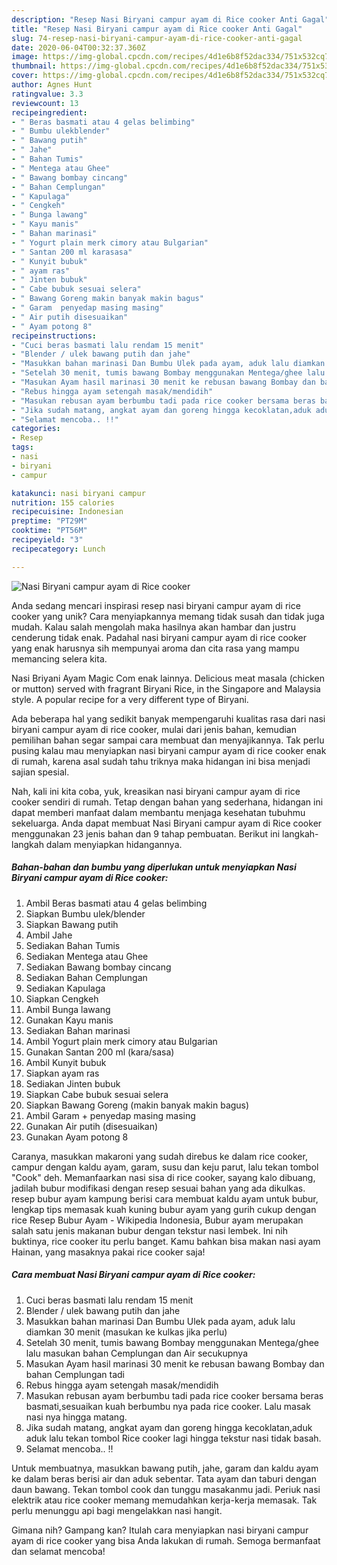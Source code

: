 ```yaml
---
description: "Resep Nasi Biryani campur ayam di Rice cooker Anti Gagal"
title: "Resep Nasi Biryani campur ayam di Rice cooker Anti Gagal"
slug: 74-resep-nasi-biryani-campur-ayam-di-rice-cooker-anti-gagal
date: 2020-06-04T00:32:37.360Z
image: https://img-global.cpcdn.com/recipes/4d1e6b8f52dac334/751x532cq70/nasi-biryani-campur-ayam-di-rice-cooker-foto-resep-utama.jpg
thumbnail: https://img-global.cpcdn.com/recipes/4d1e6b8f52dac334/751x532cq70/nasi-biryani-campur-ayam-di-rice-cooker-foto-resep-utama.jpg
cover: https://img-global.cpcdn.com/recipes/4d1e6b8f52dac334/751x532cq70/nasi-biryani-campur-ayam-di-rice-cooker-foto-resep-utama.jpg
author: Agnes Hunt
ratingvalue: 3.3
reviewcount: 13
recipeingredient:
- " Beras basmati atau 4 gelas belimbing"
- " Bumbu ulekblender"
- " Bawang putih"
- " Jahe"
- " Bahan Tumis"
- " Mentega atau Ghee"
- " Bawang bombay cincang"
- " Bahan Cemplungan"
- " Kapulaga"
- " Cengkeh"
- " Bunga lawang"
- " Kayu manis"
- " Bahan marinasi"
- " Yogurt plain merk cimory atau Bulgarian"
- " Santan 200 ml karasasa"
- " Kunyit bubuk"
- " ayam ras"
- " Jinten bubuk"
- " Cabe bubuk sesuai selera"
- " Bawang Goreng makin banyak makin bagus"
- " Garam  penyedap masing masing"
- " Air putih disesuaikan"
- " Ayam potong 8"
recipeinstructions:
- "Cuci beras basmati lalu rendam 15 menit"
- "Blender / ulek bawang putih dan jahe"
- "Masukkan bahan marinasi Dan Bumbu Ulek pada ayam, aduk lalu diamkan 30 menit (masukan ke kulkas jika perlu)"
- "Setelah 30 menit, tumis bawang Bombay menggunakan Mentega/ghee lalu masukan bahan Cemplungan dan Air secukupnya"
- "Masukan Ayam hasil marinasi 30 menit ke rebusan bawang Bombay dan bahan Cemplungan tadi"
- "Rebus hingga ayam setengah masak/mendidih"
- "Masukan rebusan ayam berbumbu tadi pada rice cooker bersama beras basmati,sesuaikan kuah berbumbu nya pada rice cooker. Lalu masak nasi nya hingga matang."
- "Jika sudah matang, angkat ayam dan goreng hingga kecoklatan,aduk aduk lalu tekan tombol Rice cooker lagi hingga tekstur nasi tidak basah."
- "Selamat mencoba.. !!"
categories:
- Resep
tags:
- nasi
- biryani
- campur

katakunci: nasi biryani campur 
nutrition: 155 calories
recipecuisine: Indonesian
preptime: "PT29M"
cooktime: "PT56M"
recipeyield: "3"
recipecategory: Lunch

---
```



![Nasi Biryani campur ayam di Rice cooker](https://img-global.cpcdn.com/recipes/4d1e6b8f52dac334/751x532cq70/nasi-biryani-campur-ayam-di-rice-cooker-foto-resep-utama.jpg)

Anda sedang mencari inspirasi resep nasi biryani campur ayam di rice cooker yang unik? Cara menyiapkannya memang tidak susah dan tidak juga mudah. Kalau salah mengolah maka hasilnya akan hambar dan justru cenderung tidak enak. Padahal nasi biryani campur ayam di rice cooker yang enak harusnya sih mempunyai aroma dan cita rasa yang mampu memancing selera kita.

Nasi Briyani Ayam Magic Com enak lainnya. Delicious meat masala (chicken or mutton) served with fragrant Biryani Rice, in the Singapore and Malaysia style. A popular recipe for a very different type of Biryani.

Ada beberapa hal yang sedikit banyak mempengaruhi kualitas rasa dari nasi biryani campur ayam di rice cooker, mulai dari jenis bahan, kemudian pemilihan bahan segar sampai cara membuat dan menyajikannya. Tak perlu pusing kalau mau menyiapkan nasi biryani campur ayam di rice cooker enak di rumah, karena asal sudah tahu triknya maka hidangan ini bisa menjadi sajian spesial.


Nah, kali ini kita coba, yuk, kreasikan nasi biryani campur ayam di rice cooker sendiri di rumah. Tetap dengan bahan yang sederhana, hidangan ini dapat memberi manfaat dalam membantu menjaga kesehatan tubuhmu sekeluarga. Anda dapat membuat Nasi Biryani campur ayam di Rice cooker menggunakan 23 jenis bahan dan 9 tahap pembuatan. Berikut ini langkah-langkah dalam menyiapkan hidangannya.

<!--inarticleads1-->

##### Bahan-bahan dan bumbu yang diperlukan untuk menyiapkan Nasi Biryani campur ayam di Rice cooker:

1. Ambil  Beras basmati atau 4 gelas belimbing
1. Siapkan  Bumbu ulek/blender
1. Siapkan  Bawang putih
1. Ambil  Jahe
1. Sediakan  Bahan Tumis
1. Sediakan  Mentega atau Ghee
1. Sediakan  Bawang bombay cincang
1. Sediakan  Bahan Cemplungan
1. Sediakan  Kapulaga
1. Siapkan  Cengkeh
1. Ambil  Bunga lawang
1. Gunakan  Kayu manis
1. Sediakan  Bahan marinasi
1. Ambil  Yogurt plain merk cimory atau Bulgarian
1. Gunakan  Santan 200 ml (kara/sasa)
1. Ambil  Kunyit bubuk
1. Siapkan  ayam ras
1. Sediakan  Jinten bubuk
1. Siapkan  Cabe bubuk sesuai selera
1. Siapkan  Bawang Goreng (makin banyak makin bagus)
1. Ambil  Garam + penyedap masing masing
1. Gunakan  Air putih (disesuaikan)
1. Gunakan  Ayam potong 8


Caranya, masukkan makaroni yang sudah direbus ke dalam rice cooker, campur dengan kaldu ayam, garam, susu dan keju parut, lalu tekan tombol &#34;Cook&#34; deh. Memanfaarkan nasi sisa di rice cooker, sayang kalo dibuang, jadilah bubur modifikasi dengan resep sesuai bahan yang ada dikulkas. resep bubur ayam kampung berisi cara membuat kaldu ayam untuk bubur, lengkap tips memasak kuah kuning bubur ayam yang gurih cukup dengan rice Resep Bubur Ayam - Wikipedia Indonesia, Bubur ayam merupakan salah satu jenis makanan bubur dengan tekstur nasi lembek. Ini nih buktinya, rice cooker itu perlu banget. Kamu bahkan bisa makan nasi ayam Hainan, yang masaknya pakai rice cooker saja! 

<!--inarticleads2-->

##### Cara membuat Nasi Biryani campur ayam di Rice cooker:

1. Cuci beras basmati lalu rendam 15 menit
1. Blender / ulek bawang putih dan jahe
1. Masukkan bahan marinasi Dan Bumbu Ulek pada ayam, aduk lalu diamkan 30 menit (masukan ke kulkas jika perlu)
1. Setelah 30 menit, tumis bawang Bombay menggunakan Mentega/ghee lalu masukan bahan Cemplungan dan Air secukupnya
1. Masukan Ayam hasil marinasi 30 menit ke rebusan bawang Bombay dan bahan Cemplungan tadi
1. Rebus hingga ayam setengah masak/mendidih
1. Masukan rebusan ayam berbumbu tadi pada rice cooker bersama beras basmati,sesuaikan kuah berbumbu nya pada rice cooker. Lalu masak nasi nya hingga matang.
1. Jika sudah matang, angkat ayam dan goreng hingga kecoklatan,aduk aduk lalu tekan tombol Rice cooker lagi hingga tekstur nasi tidak basah.
1. Selamat mencoba.. !!


Untuk membuatnya, masukkan bawang putih, jahe, garam dan kaldu ayam ke dalam beras berisi air dan aduk sebentar. Tata ayam dan taburi dengan daun bawang. Tekan tombol cook dan tunggu masakanmu jadi. Periuk nasi elektrik atau rice cooker memang memudahkan kerja-kerja memasak. Tak perlu menunggu api bagi mengelakkan nasi hangit. 

Gimana nih? Gampang kan? Itulah cara menyiapkan nasi biryani campur ayam di rice cooker yang bisa Anda lakukan di rumah. Semoga bermanfaat dan selamat mencoba!
